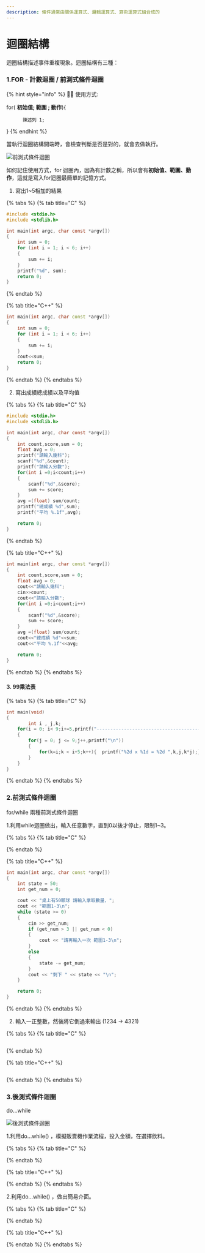 ```yaml
---
description: 條件通常由關係運算式、邏輯運算式、算術運算式組合成的
---
```


# 迴圈結構

迴圈結構描述事件重複現象。迴圈結構有三種：

### 1.FOR - 計數迴圈 / 前測式條件迴圈

{% hint style="info" %}
🧙‍♂️ 使用方式:  

for\( **初始值; 範圍 ; 動作**\){

          陳述列 1;

}
{% endhint %}

當執行迴圈結構開端時，會檢查判斷是否是對的，就會去做執行。

![&#x524D;&#x6E2C;&#x5F0F;&#x689D;&#x4EF6;&#x8FF4;&#x5708;](../.gitbook/assets/image%20%2833%29.png)

如何記住使用方式，for 迴圈內，因為有計數之稱，所以會有**初始值、範圍、動作**，這就是寫入for迴圈最簡單的記憶方式。

 1. 寫出1~5相加的結果

{% tabs %}
{% tab title="C" %}
```c
#include <stdio.h>
#include <stdlib.h>

int main(int argc, char const *argv[])
{
    int sum = 0;
    for (int i = 1; i < 6; i++)
    {
        sum += i;
    }
    printf("%d", sum);
    return 0;
}

```
{% endtab %}

{% tab title="C++" %}
```cpp
int main(int argc, char const *argv[])
{
    int sum = 0;
    for (int i = 1; i < 6; i++)
    {
        sum += i;
    }
    cout<<sum;
    return 0;
}

```
{% endtab %}
{% endtabs %}

2. 寫出成績總成績以及平均值

{% tabs %}
{% tab title="C" %}
```c
#include <stdio.h>
#include <stdlib.h>

int main(int argc, char const *argv[])
{
    int count,score,sum = 0;
    float avg = 0;
    printf("請輸入幾科");
    scanf("%d",&count);
    printf("請輸入分數");
    for(int i =0;i<count;i++)
    {
        scanf("%d",&score);
        sum += score;
    }
    avg =(float) sum/count;
    printf("總成績 %d",sum);
    printf("平均 %.1f",avg);

    return 0;
}

```
{% endtab %}

{% tab title="C++" %}
```cpp
int main(int argc, char const *argv[])
{
    int count,score,sum = 0;
    float avg = 0;
    cout<<"請輸入幾科";
    cin>>count;
    cout<<"請輸入分數";
    for(int i =0;i<count;i++)
    {
        scanf("%d",&score);
        sum += score;
    }
    avg =(float) sum/count;
    cout<<"總成績 %d"<<sum;
    cout<<"平均 %.1f"<<avg;

    return 0;
}
```
{% endtab %}
{% endtabs %}

#### 3. 99乘法表

{% tabs %}
{% tab title="C" %}
```c
int main(void)
{
		int i , j,k;
	for(i = 0; i< 9;i+=5,printf("---------------------------------------\n"))
	{
		for(j = 0; j <= 9;j++,printf("\n"))
		{
			for(k=i;k < i+5;k++){  printf("%2d x %1d = %2d ",k,j,k*j);}
		}
	}
}
```
{% endtab %}
{% endtabs %}

### 2.前測式條件迴圈

for/while 兩種前測式條件迴圈

1.利用while迴圈做出，輸入任意數字，直到0以後才停止，限制1~3。

{% tabs %}
{% tab title="C" %}

{% endtab %}

{% tab title="C++" %}
```cpp
int main(int argc, char const *argv[])
{
    int state = 50;
    int get_num = 0;

    cout << "桌上有50顆球 請輸入拿取數量，";
    cout << "範圍1-3\n";
    while (state >= 0)
    {
        cin >> get_num;
        if (get_num > 3 || get_num < 0)
        {
            cout << "請再輸入一次 範圍1-3\n";
        }
        else
        {
            state -= get_num;
        }
        cout << "剩下 " << state << "\n";
    }

    return 0;
}

```
{% endtab %}
{% endtabs %}

2. 輸入一正整數，然後將它倒過來輸出 \(1234 -&gt; 4321\)

{% tabs %}
{% tab title="C" %}
```text

```
{% endtab %}

{% tab title="C++" %}
```text

```
{% endtab %}
{% endtabs %}

### 3.後測式條件迴圈

do...while

![&#x5F8C;&#x6E2C;&#x5F0F;&#x689D;&#x4EF6;&#x8FF4;&#x5708;](../.gitbook/assets/image%20%2834%29.png)

1.利用do...while\(\) ，模擬販賣機作業流程，投入金額，在選擇飲料。

{% tabs %}
{% tab title="C" %}

{% endtab %}

{% tab title="C++" %}

{% endtab %}
{% endtabs %}

2.利用do...while\(\) ，做出簡易介面。

{% tabs %}
{% tab title="C" %}

{% endtab %}

{% tab title="C++" %}

{% endtab %}
{% endtabs %}

